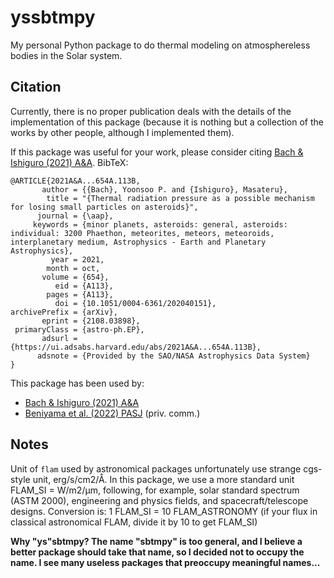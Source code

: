 # yssbtmpy

My personal Python package to do thermal modeling on atmosphereless bodies in the Solar system.

## Citation
Currently, there is no proper publication deals with the details of the implementation of this package (because it is nothing but a collection of the works by other people, although I implemented them).

If this package was useful for your work, please consider citing [Bach & Ishiguro (2021) A&A](https://ui.adsabs.harvard.edu/abs/2021A%26A...654A.113B/abstract). BibTeX:
```
@ARTICLE{2021A&A...654A.113B,
       author = {{Bach}, Yoonsoo P. and {Ishiguro}, Masateru},
        title = "{Thermal radiation pressure as a possible mechanism for losing small particles on asteroids}",
      journal = {\aap},
     keywords = {minor planets, asteroids: general, asteroids: individual: 3200 Phaethon, meteorites, meteors, meteoroids, interplanetary medium, Astrophysics - Earth and Planetary Astrophysics},
         year = 2021,
        month = oct,
       volume = {654},
          eid = {A113},
        pages = {A113},
          doi = {10.1051/0004-6361/202040151},
archivePrefix = {arXiv},
       eprint = {2108.03898},
 primaryClass = {astro-ph.EP},
       adsurl = {https://ui.adsabs.harvard.edu/abs/2021A&A...654A.113B},
      adsnote = {Provided by the SAO/NASA Astrophysics Data System}
}
```

This package has been used by:
* [Bach & Ishiguro (2021) A&A](https://ui.adsabs.harvard.edu/abs/2021A%26A...654A.113B/abstract)
* [Beniyama et al. (2022) PASJ](https://ui.adsabs.harvard.edu/abs/2022PASJ...74..877B/abstract) (priv. comm.)

## Notes
Unit of `flam` used by astronomical packages unfortunately use strange cgs-style unit, erg/s/cm2/Å. In this package, we use a more standard unit FLAM_SI = W/m2/µm, following, for example, solar standard spectrum (ASTM 2000), engineering and physics fields, and spacecraft/telescope designs. Conversion is:
  1 FLAM_SI = 10 FLAM_ASTRONOMY (if your flux in classical astronomical FLAM, divide it by 10 to get FLAM_SI)

**Why "ys"sbtmpy? The name "sbtmpy" is too general, and I believe a better package should take that name, so I decided not to occupy the name. I see many useless packages that preoccupy meaningful names...**


